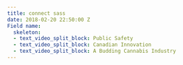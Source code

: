 ```yaml
---
title: connect sass
date: 2018-02-20 22:50:00 Z
Field name:
  skeleton:
  - text_video_split_block: Public Safety
  - text_video_split_block: Canadian Innovation
  - text_video_split_block: A Budding Cannabis Industry
---
```


